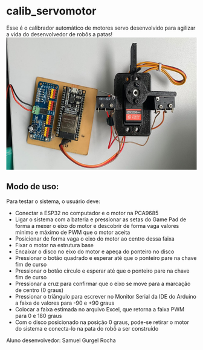 # calib_servomotor
Esse é o calibrador automático de motores servo desenvolvido para agilizar a vida do desenvolvedor de robôs a patas!
<img src="https://github.com/Penguin-Lab/calib_servomotor/blob/main/foto0.jpg" height="350">

## Modo de uso:
Para testar o sistema, o usuário deve:
- Conectar a ESP32 no computador e o motor na PCA9685
- Ligar o sistema com a bateria e pressionar as setas do Game Pad de forma a mexer o eixo do motor e descobrir de forma vaga valores mínimo e máximo de PWM que o motor aceita
- Posicionar de forma vaga o eixo do motor ao centro dessa faixa
- Fixar o motor na estrutura base
- Encaixar o disco no eixo do motor e apeça do ponteiro no disco
- Pressionar o botão quadrado e esperar até que o ponteiro pare na chave fim de curso
- Pressionar o botão círculo e esperar até que o ponteiro pare na chave fim de curso
- Pressionar a cruz para confirmar que o eixo se move para a marcação de centro (0 graus)
- Pressionar o triângulo para escrever no Monitor Serial da IDE do Arduino a faixa de valores para -90 e +90 graus
- Colocar a faixa estimada no arquivo Excel, que retorna a faixa PWM para 0 e 180 graus
- Com o disco posicionado na posição 0 graus, pode-se retirar o motor do sistema e conecta-lo na pata do robô a ser construído

Aluno desenvolvedor: Samuel Gurgel Rocha
